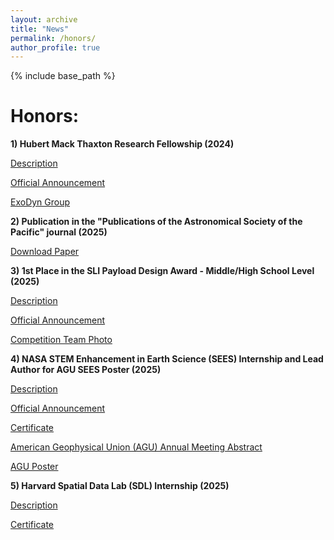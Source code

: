 ```yaml
---
layout: archive
title: "News"
permalink: /honors/
author_profile: true
---
```


{% include base_path %}

Honors:
======

**1) Hubert Mack Thaxton Research Fellowship (2024)**

[Description](https://www.physics.wisc.edu/undergraduate/student-resources/hubert-mack-thaxton-fellowship/)

[Official Announcement](https://www.instagram.com/p/DKvlhgYNa64/?img_index=1)

[ExoDyn Group](https://becker.astro.wisc.edu/exodyn-research-group/)

**2) Publication in the "Publications of the Astronomical Society of the Pacific" journal (2025)**

[Download Paper](https://iopscience.iop.org/article/10.1088/1538-3873/adbfbb)

**3) 1st Place in the SLI Payload Design Award - Middle/High School Level (2025)**

[Description](https://www.nasa.gov/learning-resources/nasa-student-launch/)

[Official Announcement](https://www.nasa.gov/learning-resources/nasa-student-launch/current-teams/)

[Competition Team Photo](https://www.instagram.com/p/DJU1gHyB4rx/?hl=en&img_index=1)

**4) NASA STEM Enhancement in Earth Science (SEES) Internship and Lead Author for AGU SEES Poster (2025)**

[Description](https://www.csr.utexas.edu/education-outreach/high-school-internships/sees/)

[Official Announcement](https://www.linkedin.com/posts/nasa-sees_nationalinternday-exoplanets-spacescience-activity-7357023519899095040-um4Gutm_source=share&utm_medium=member_desktop&rcm=ACoAAFZ69sgBrQFgWctRjYJ93QJN4Pu5hzous10)

[Certificate](https://drive.google.com/file/d/1ZzUy9-MkKwpGhVRtB4ZsIHZpzjjcBssZ/view?usp=drive_link)

[American Geophysical Union (AGU) Annual Meeting Abstract](https://agu.confex.com/agu/agu25/meetingapp.cgi/Paper/1859278)

[AGU Poster](https://drive.google.com/file/d/1tXg2UZHay5LQmnbrgCLe3_yCdVajzP-M/view?usp=drive_link)

**5) Harvard Spatial Data Lab (SDL) Internship (2025)**

[Description](https://sdl.gis.harvard.edu/internship-program)

[Certificate](https://drive.google.com/file/d/1VXIN0rNZ3vcNQGJCKpXcf2A3_hv854lv/view?usp=drive_link)
